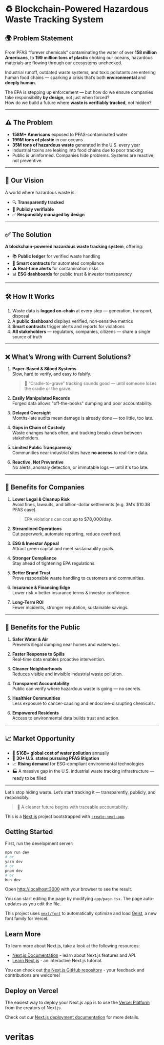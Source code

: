 # ♻️ Blockchain-Powered Hazardous Waste Tracking System

## 🌍 Problem Statement

From PFAS “forever chemicals” contaminating the water of over **158 million Americans**, to **199 million tons of plastic** choking our oceans, hazardous materials are flowing through our ecosystems unchecked. 

Industrial runoff, outdated waste systems, and toxic pollutants are entering human food chains — sparking a crisis that’s both **environmental** and **deeply human**.

The EPA is stepping up enforcement — but how do we ensure companies take responsibility **by design**, not just when forced?  
How do we build a future where **waste is verifiably tracked**, not hidden?

---

## ⚠️ The Problem

- **158M+ Americans** exposed to PFAS-contaminated water  
- **199M tons of plastic** in our oceans  
- **35M tons of hazardous waste** generated in the U.S. every year  
- Industrial toxins are leaking into food chains due to poor tracking  
- Public is uninformed. Companies hide problems. Systems are reactive, not preventive.

---

## 🌟 Our Vision

A world where hazardous waste is:
- 🔍 **Transparently tracked**  
- 🔗 **Publicly verifiable**  
- ✅ **Responsibly managed by design**

---

## ✅ The Solution

**A blockchain-powered hazardous waste tracking system**, offering:

- 📚 **Public ledger** for verified waste handling  
- 🤖 **Smart contracts** for automated compliance  
- ⚠️ **Real-time alerts** for contamination risks  
- 📊 **ESG dashboards** for public trust & investor transparency

---

## 🛠 How It Works

1. Waste data is **logged on-chain** at every step — generation, transport, disposal  
2. A **public dashboard** displays verified, non-sensitive metrics  
3. **Smart contracts** trigger alerts and reports for violations  
4. **All stakeholders** — regulators, companies, citizens — share a single source of truth  

---

## ❌ What’s Wrong with Current Solutions?

1. **Paper-Based & Siloed Systems**  
   Slow, hard to verify, and easy to falsify.  
   > 🧾 “Cradle-to-grave” tracking sounds good — until someone loses the cradle or the grave.

2. **Easily Manipulated Records**  
   Forged data allows "off-the-books" dumping and poor accountability.

3. **Delayed Oversight**  
   Months-late audits mean damage is already done — too little, too late.

4. **Gaps in Chain of Custody**  
   Waste changes hands often, and tracking breaks down between stakeholders.

5. **Limited Public Transparency**  
   Communities near industrial sites have **no access** to real-time data.

6. **Reactive, Not Preventive**  
   No alerts, anomaly detection, or immutable logs — until it's too late.

---

## 🏢 Benefits for Companies

1. **Lower Legal & Cleanup Risk**  
   Avoid fines, lawsuits, and billion-dollar settlements (e.g. 3M’s $10.3B PFAS case).  
   > EPA violations can cost **up to $78,000/day**.

2. **Streamlined Operations**  
   Cut paperwork, automate reporting, reduce overhead.

3. **ESG & Investor Appeal**  
   Attract green capital and meet sustainability goals.

4. **Stronger Compliance**  
   Stay ahead of tightening EPA regulations.

5. **Better Brand Trust**  
   Prove responsible waste handling to customers and communities.

6. **Insurance & Financing Edge**  
   Lower risk = better insurance terms & investor confidence.

7. **Long-Term ROI**  
   Fewer incidents, stronger reputation, sustainable savings.

---

## 🧍 Benefits for the Public

1. **Safer Water & Air**  
   Prevents illegal dumping near homes and waterways.

2. **Faster Response to Spills**  
   Real-time data enables proactive intervention.

3. **Cleaner Neighborhoods**  
   Reduces visible and invisible industrial waste pollution.

4. **Transparent Accountability**  
   Public can verify where hazardous waste is going — no secrets.

5. **Healthier Communities**  
   Less exposure to cancer-causing and endocrine-disrupting chemicals.

6. **Empowered Residents**  
   Access to environmental data builds trust and action.

---

## 📈 Market Opportunity

- 🌊 **$16B+ global cost of water pollution** annually  
- 🧪 **30+ U.S. states pursuing PFAS litigation**  
- 📈 **Rising demand** for ESG-compliant environmental technologies  
- 🏭 A massive gap in the U.S. industrial waste tracking infrastructure — ready to be filled

---

Let’s stop hiding waste. Let’s start tracking it — transparently, publicly, and responsibly.

> 🔐 A cleaner future begins with traceable accountability.

This is a [Next.js](https://nextjs.org) project bootstrapped with [`create-next-app`](https://nextjs.org/docs/app/api-reference/cli/create-next-app).

## Getting Started

First, run the development server:

```bash
npm run dev
# or
yarn dev
# or
pnpm dev
# or
bun dev
```

Open [http://localhost:3000](http://localhost:3000) with your browser to see the result.

You can start editing the page by modifying `app/page.tsx`. The page auto-updates as you edit the file.

This project uses [`next/font`](https://nextjs.org/docs/app/building-your-application/optimizing/fonts) to automatically optimize and load [Geist](https://vercel.com/font), a new font family for Vercel.

## Learn More

To learn more about Next.js, take a look at the following resources:

- [Next.js Documentation](https://nextjs.org/docs) - learn about Next.js features and API.
- [Learn Next.js](https://nextjs.org/learn) - an interactive Next.js tutorial.

You can check out [the Next.js GitHub repository](https://github.com/vercel/next.js) - your feedback and contributions are welcome!

## Deploy on Vercel

The easiest way to deploy your Next.js app is to use the [Vercel Platform](https://vercel.com/new?utm_medium=default-template&filter=next.js&utm_source=create-next-app&utm_campaign=create-next-app-readme) from the creators of Next.js.

Check out our [Next.js deployment documentation](https://nextjs.org/docs/app/building-your-application/deploying) for more details.
# veritas
